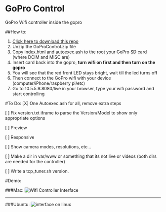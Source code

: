 GoPro Control
=============

GoPro Wifi controller inside the gopro

##How to:

1. [Click here to download this repo](https://github.com/KonradIT/gopro-control/archive/GoProControl.zip)
2. Unzip the GoProControl.zip file
3. Copy index.html and autoexec.ash to the root your GoPro SD card (where DCIM and MISC are)
4. Insert card back into the gopro, **turn wifi on first and then turn on the gopro**
5. You will see that the red front LED stays bright, wait till the led turns off
6. Then connect to the GoPro wifi with your device (computer/iPhone/raspberry pi/etc)
7. Go to 10.5.5.9:8080/live in your browser, type your wifi password and start controlling


#To Do:
[X] One Autoexec.ash for all, remove extra steps

[ ] Fix version.txt iframe to parse the Version/Model to show only appropriate options

[ ]	Preview 

[ ] Responsive

[ ] Show camera modes, resolutions, etc... 

[ ] Make a dir in var/www or something that its not live or videos (both dirs are needed for the controller)

[ ] Write a tcp_tuner.sh version.



#Demo:

###Mac:
![Wifi Controller Interface](http://i.imgur.com/Bd86u0i.png)

---

###Ubuntu:
![interface on linux](http://i.imgur.com/rdDLCaS.png)
